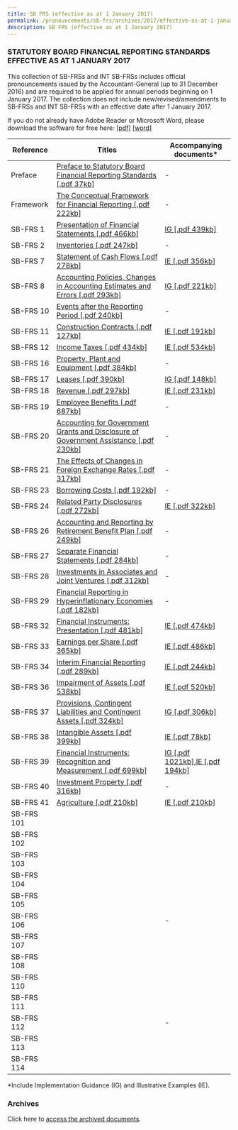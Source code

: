 ```yaml
---
title: SB FRS (effective as at 1 January 2017)
permalink: /pronouncements/sb-frs/archives/2017/effective-as-at-1-january-2017/
description: SB FRS (effective as at 1 January 2017)
---
```

### STATUTORY BOARD FINANCIAL REPORTING STANDARDS EFFECTIVE AS AT 1 JANUARY 2017

This collection of SB-FRSs and INT SB-FRSs includes official pronouncements issued by the Accountant-General (up to 31 December 2016) and are required to be applied for annual periods beginning on 1 January 2017. The collection does not include new/revised/amendments to SB-FRSs and INT SB-FRSs with an effective date after 1 January 2017.

If you do not already have Adobe Reader or Microsoft Word, please download the software for free here: [\[pdf\]](http://www.adobe.com/products/acrobat/readstep2.html) [\[word\]](http://www.microsoft.com/downloads/details.aspx?FamilyID=95e24c87-8732-48d5-8689-ab826e7b8fdf&DisplayLang=en)

| Reference | Titles | Accompanying documents\* |
| -------- | -------- | -------- |
| Preface | [Preface to Statutory Board Financial Reporting Standards [.pdf 37kb]](/files/Docs/Default%20Source/Sb%20Frs/Effective%20As%20At%201%20January%202017/sb-frs_preface.pdf) | - |
| Framework | [The Conceptual Framework for Financial Reporting [.pdf 222kb]](/files/Docs/Default%20Source/Sb%20Frs/Effective%20As%20At%201%20January%202017/sb-frs_framework.pdf) | - |
| SB-FRS 1 | [Presentation of Financial Statements [.pdf 466kb]](/files/Docs/Default%20Source/Sb%20Frs/Effective%20As%20At%201%20January%202017/sb-frs_1_(2017).pdf) | [IG [.pdf 439kb]](/files/Docs/Default%20Source/Sb%20Frs/Effective%20As%20At%201%20January%202017/sb-frs_1_ig_(2017).pdf) |
| SB-FRS 2 | [Inventories [.pdf 247kb]](/files/Docs/Default%20Source/Sb%20Frs/Effective%20As%20At%201%20January%202017/sb-frs_2_(2017).pdf) | - |
| SB-FRS 7 | [Statement of Cash Flows [.pdf 278kb]](/files/Docs/Default%20Source/Sb%20Frs/Effective%20As%20At%201%20January%202017/sb-frs_7_(2017).pdf) | [IE [.pdf 356kb]](/files/Docs/Default%20Source/Sb%20Frs/Effective%20As%20At%201%20January%202017/sb-frs_7_ie_(2017).pdf) |
| SB-FRS 8 | [Accounting Policies, Changes in Accounting Estimates and Errors [.pdf 293kb]](/files/Docs/Default%20Source/Sb%20Frs/Effective%20As%20At%201%20January%202017/sb-frs_8_(2017).pdf) | [IG [.pdf 221kb]](/files/Docs/Default%20Source/Sb%20Frs/Effective%20As%20At%201%20January%202017/sb-frs_8_ig_(2017).pdf) |
| SB-FRS 10 | [Events after the Reporting Period [.pdf 240kb]](/files/Docs/Default%20Source/Sb%20Frs/Effective%20As%20At%201%20January%202017/sb-frs_10_(2017).pdf) | - |
| SB-FRS 11 | [Construction Contracts [.pdf 127kb]](/files/Docs/Default%20Source/Sb%20Frs/Effective%20As%20At%201%20January%202017/sb-frs_11_(2017).pdf) | [IE [.pdf 191kb]](/files/Docs/Default%20Source/Sb%20Frs/Effective%20As%20At%201%20January%202017/sb-frs_11_ie_(2017).pdf) |
| SB-FRS 12 | [Income Taxes [.pdf 434kb]](/files/Docs/Default%20Source/Sb%20Frs/Effective%20As%20At%201%20January%202017/sb-frs_12_(2017).pdf) | [IE [.pdf 534kb]](/files/Docs/Default%20Source/Sb%20Frs/Effective%20As%20At%201%20January%202017/sb-frs_12_ie_(2017).pdf) |
| SB-FRS 16 | [Property, Plant and Equipment [.pdf 384kb]](/files/Docs/Default%20Source/Sb%20Frs/Effective%20As%20At%201%20January%202017/sb-frs_16_(2017).pdf) | - |
| SB-FRS 17 | [Leases [.pdf 390kb]](/files/Docs/Default%20Source/Sb%20Frs/Effective%20As%20At%201%20January%202017/sb-frs_17_(2017).pdf) | [IG [.pdf 148kb]](/files/Docs/Default%20Source/Sb%20Frs/Effective%20As%20At%201%20January%202017/sb-frs_17_ig_(2017).pdf) |
| SB-FRS 18 | [Revenue [.pdf 297kb]](/files/Docs/Default%20Source/Sb%20Frs/Effective%20As%20At%201%20January%202017/sb-frs_18_(2017).pdf) | [IE [.pdf 231kb]](/files/Docs/Default%20Source/Sb%20Frs/Effective%20As%20At%201%20January%202017/sb-frs_18_ie_(2017).pdf) |
| SB-FRS 19 | [Employee Benefits [.pdf 687kb]](/files/Docs/Default%20Source/Sb%20Frs/Effective%20As%20At%201%20January%202017/sb-frs_19_(2017).pdf) | - |
| SB-FRS 20 | [Accounting for Government Grants and Disclosure of Government Assistance [.pdf 230kb]](/files/Docs/Default%20Source/Sb%20Frs/Effective%20As%20At%201%20January%202017/sb-frs_20_(2017).pdf) | - |
| SB-FRS 21 | [The Effects of Changes in Foreign Exchange Rates [.pdf 317kb]](/files/Docs/Default%20Source/Sb%20Frs/Effective%20As%20At%201%20January%202017/sb-frs_21_(2017).pdf) | - |
| SB-FRS 23 | [Borrowing Costs [.pdf 192kb]](/files/Docs/Default%20Source/Sb%20Frs/Effective%20As%20At%201%20January%202017/sb-frs_23_(2017).pdf) | - |
| SB-FRS 24 | [Related Party Disclosures [.pdf 272kb]](/files/Docs/Default%20Source/Sb%20Frs/Effective%20As%20At%201%20January%202017/sb-frs_24_(2017).pdf) | [IE [.pdf 322kb]](/files/Docs/Default%20Source/Sb%20Frs/Effective%20As%20At%201%20January%202017/sb-frs_24_ie_(2017).pdf) |
| SB-FRS 26 | [Accounting and Reporting by Retirement Benefit Plan [.pdf 249kb]](/files/Docs/Default%20Source/Sb%20Frs/Effective%20As%20At%201%20January%202017/sb-frs_26_(2017).pdf) | - |
| SB-FRS 27 | [Separate Financial Statements [.pdf 284kb]](/files/Docs/Default%20Source/Sb%20Frs/Effective%20As%20At%201%20January%202017/sb-frs_27_(2017).pdf) | - |
| SB-FRS 28 | [Investments in Associates and Joint Ventures [.pdf 312kb]](/files/Docs/Default%20Source/Sb%20Frs/Effective%20As%20At%201%20January%202017/sb-frs_28_(2017).pdf) | - |
| SB-FRS 29 | [Financial Reporting in Hyperinflationary Economies [.pdf 182kb]](/files/Docs/Default%20Source/Sb%20Frs/Effective%20As%20At%201%20January%202017/sb-frs_29_(2017).pdf) | - |
| SB-FRS 32 | [Financial Instruments: Presentation [.pdf 481kb]](/files/Docs/Default%20Source/Sb%20Frs/Effective%20As%20At%201%20January%202017/sb-frs_32_(2017).pdf) | [IE [.pdf 474kb]](/files/Docs/Default%20Source/Sb%20Frs/Effective%20As%20At%201%20January%202017/sb-frs_32_ie_(2017).pdf) |
| SB-FRS 33 | [Earnings per Share [.pdf 365kb]](/files/Docs/Default%20Source/Sb%20Frs/Effective%20As%20At%201%20January%202017/sb-frs_33_(2017).pdf) | [IE [.pdf 486kb]](/files/Docs/Default%20Source/Sb%20Frs/Effective%20As%20At%201%20January%202017/sb-frs_33_ie_(2017).pdf) |
| SB-FRS 34 | [Interim Financial Reporting [.pdf 289kb]](/files/Docs/Default%20Source/Sb%20Frs/Effective%20As%20At%201%20January%202017/sb-frs_34_(2017).pdf) | [IE [.pdf 244kb]](/files/Docs/Default%20Source/Sb%20Frs/Effective%20As%20At%201%20January%202017/sb-frs_34_ie_(2017).pdf) |
| SB-FRS 36 | [Impairment of Assets [.pdf 538kb]](/files/Docs/Default%20Source/Sb%20Frs/Effective%20As%20At%201%20January%202017/sb-frs_36_(2017).pdf) | [IE [.pdf 520kb]](/files/Docs/Default%20Source/Sb%20Frs/Effective%20As%20At%201%20January%202017/sb-frs_36_ie_(2017).pdf) |
| SB-FRS 37 | [Provisions, Contingent Liabilities and Contingent Assets [.pdf 324kb]](/files/Docs/Default%20Source/Sb%20Frs/Effective%20As%20At%201%20January%202017/sb-frs_37_(2017).pdf) | [IG [.pdf 306kb]](/files/Docs/Default%20Source/Sb%20Frs/Effective%20As%20At%201%20January%202017/sb-frs_37_ig_(2017).pdf) |
| SB-FRS 38 | [Intangible Assets [.pdf 399kb]](/files/Docs/Default%20Source/Sb%20Frs/Effective%20As%20At%201%20January%202017/sb-frs_38_(2017).pdf) | [IE [.pdf 78kb]](/files/Docs/Default%20Source/Sb%20Frs/Effective%20As%20At%201%20January%202017/sb-frs_38_ie_(2017).pdf) |
| SB-FRS 39 | [Financial Instruments: Recognition and Measurement [.pdf 699kb]](/files/Docs/Default%20Source/Sb%20Frs/Effective%20As%20At%201%20January%202017/sb-frs_39_(2017).pdf) | [IG [.pdf 1021kb]](/files/Docs/Default%20Source/Sb%20Frs/Effective%20As%20At%201%20January%202017/sb-frs_39_ig_(2017).pdf),[IE [.pdf 194kb]](/files/Docs/Default%20Source/Sb%20Frs/Effective%20As%20At%201%20January%202017/sb-frs_39_ie_(2017).pdf) |
| SB-FRS 40 | [Investment Property [.pdf 316kb]](/files/Docs/Default%20Source/Sb%20Frs/Effective%20As%20At%201%20January%202017/sb-frs_40_(2017).pdf) | - |
| SB-FRS 41 |  [Agriculture [.pdf 210kb]](/files/Docs/Default%20Source/Sb%20Frs/Effective%20As%20At%201%20January%202017/sb-frs_41_(2017).pdf) | [IE [.pdf 210kb]](/files/Docs/Default%20Source/Sb%20Frs/Effective%20As%20At%201%20January%202017/sb-frs_41_ie_(2017).pdf) |
| SB-FRS 101 |  |  |
| SB-FRS 102 |  |  |
| SB-FRS 103 |  |  |
| SB-FRS 104 |  |  |
| SB-FRS 105 |  |  |
| SB-FRS 106 |  | - |
| SB-FRS 107 |  |  |
| SB-FRS 108 |  |  |
| SB-FRS 110 |  |  |
| SB-FRS 111 |  |  |
| SB-FRS 112 |  | - |
| SB-FRS 113 |  |  |
| SB-FRS 114 |  |  |

\*Include Implementation Guidance (IG) and Illustrative Examples (IE).

### Archives 

Click here to [access the archived documents](/pronouncements/sb-frs/archives/).